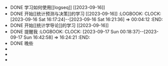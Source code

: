 - DONE 学习如何使用[[logseq]] [[2023-09-16]]
- DONE 开始[[统计预测与决策]]的学习 [[2023-09-16]]
  :LOGBOOK:
  CLOCK: [2023-09-16 Sat 16:17:24]--[2023-09-16 Sat 16:21:36] =>  00:04:12
  :END:
- DONE 开始[[统计学导论]]的学习 [[2023-09-16]]
- DONE 提醒我
  :LOGBOOK:
  CLOCK: [2023-09-17 Sun 00:18:37]--[2023-09-17 Sun 16:42:58] =>  16:24:21
  :END:
- DONE 晚些
-
-
-